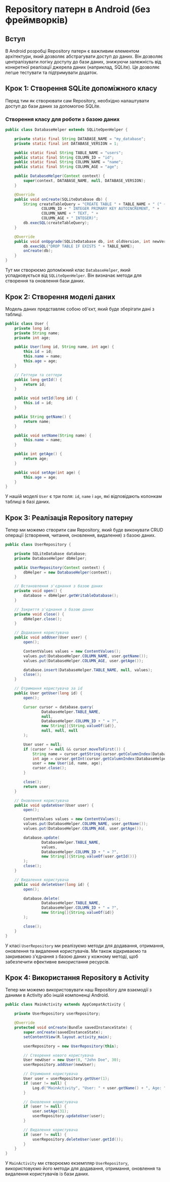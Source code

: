# Repository патерн в Android (без фреймворків)

## Вступ

В Android розробці Repository патерн є важливим елементом архітектури, який дозволяє абстрагувати доступ до даних. Він дозволяє централізувати логіку доступу до бази даних, знижуючи залежність від конкретної реалізації джерела даних (наприклад, SQLite). Це дозволяє легше тестувати та підтримувати додаток.

## Крок 1: Створення SQLite допоміжного класу

Перед тим як створювати сам Repository, необхідно налаштувати доступ до бази даних за допомогою SQLite.

### Створення класу для роботи з базою даних

```java
public class DatabaseHelper extends SQLiteOpenHelper {

    private static final String DATABASE_NAME = "my_database";
    private static final int DATABASE_VERSION = 1;

    public static final String TABLE_NAME = "users";
    public static final String COLUMN_ID = "id";
    public static final String COLUMN_NAME = "name";
    public static final String COLUMN_AGE = "age";

    public DatabaseHelper(Context context) {
        super(context, DATABASE_NAME, null, DATABASE_VERSION);
    }

    @Override
    public void onCreate(SQLiteDatabase db) {
        String createTableQuery = "CREATE TABLE " + TABLE_NAME + " (" +
                COLUMN_ID + " INTEGER PRIMARY KEY AUTOINCREMENT, " +
                COLUMN_NAME + " TEXT, " +
                COLUMN_AGE + " INTEGER)";
        db.execSQL(createTableQuery);
    }

    @Override
    public void onUpgrade(SQLiteDatabase db, int oldVersion, int newVersion) {
        db.execSQL("DROP TABLE IF EXISTS " + TABLE_NAME);
        onCreate(db);
    }
}
```

Тут ми створюємо допоміжний клас `DatabaseHelper`, який успадковується від `SQLiteOpenHelper`. Він визначає методи для створення та оновлення бази даних.

## Крок 2: Створення моделі даних

Модель даних представляє собою об'єкт, який буде зберігати дані з таблиці.

```java
public class User {
    private long id;
    private String name;
    private int age;

    public User(long id, String name, int age) {
        this.id = id;
        this.name = name;
        this.age = age;
    }

    // Геттери та сеттери
    public long getId() {
        return id;
    }

    public void setId(long id) {
        this.id = id;
    }

    public String getName() {
        return name;
    }

    public void setName(String name) {
        this.name = name;
    }

    public int getAge() {
        return age;
    }

    public void setAge(int age) {
        this.age = age;
    }
}
```

У нашій моделі `User` є три поля: `id`, `name` і `age`, які відповідають колонкам таблиці в базі даних.

## Крок 3: Реалізація Repository патерну

Тепер ми можемо створити сам Repository, який буде виконувати CRUD операції (створення, читання, оновлення, видалення) з базою даних.

```java
public class UserRepository {

    private SQLiteDatabase database;
    private DatabaseHelper dbHelper;

    public UserRepository(Context context) {
        dbHelper = new DatabaseHelper(context);
    }

    // Встановлення з'єднання з базою даних
    private void open() {
        database = dbHelper.getWritableDatabase();
    }

    // Закриття з'єднання з базою даних
    private void close() {
        dbHelper.close();
    }

    // Додавання користувача
    public void addUser(User user) {
        open();

        ContentValues values = new ContentValues();
        values.put(DatabaseHelper.COLUMN_NAME, user.getName());
        values.put(DatabaseHelper.COLUMN_AGE, user.getAge());

        database.insert(DatabaseHelper.TABLE_NAME, null, values);
        close();
    }

    // Отримання користувача за id
    public User getUser(long id) {
        open();

        Cursor cursor = database.query(
                DatabaseHelper.TABLE_NAME,
                null, 
                DatabaseHelper.COLUMN_ID + " = ?", 
                new String[]{String.valueOf(id)},
                null, null, null
        );

        User user = null;
        if (cursor != null && cursor.moveToFirst()) {
            String name = cursor.getString(cursor.getColumnIndex(DatabaseHelper.COLUMN_NAME));
            int age = cursor.getInt(cursor.getColumnIndex(DatabaseHelper.COLUMN_AGE));
            user = new User(id, name, age);
            cursor.close();
        }

        close();
        return user;
    }

    // Оновлення користувача
    public void updateUser(User user) {
        open();

        ContentValues values = new ContentValues();
        values.put(DatabaseHelper.COLUMN_NAME, user.getName());
        values.put(DatabaseHelper.COLUMN_AGE, user.getAge());

        database.update(
                DatabaseHelper.TABLE_NAME,
                values,
                DatabaseHelper.COLUMN_ID + " = ?",
                new String[]{String.valueOf(user.getId())}
        );
        close();
    }

    // Видалення користувача
    public void deleteUser(long id) {
        open();

        database.delete(
                DatabaseHelper.TABLE_NAME,
                DatabaseHelper.COLUMN_ID + " = ?",
                new String[]{String.valueOf(id)}
        );

        close();
    }
}
```

У класі `UserRepository` ми реалізуємо методи для додавання, отримання, оновлення та видалення користувачів. Ми також відкриваємо та закриваємо з'єднання з базою даних у кожному методі, щоб забезпечити ефективне використання ресурсів.

## Крок 4: Використання Repository в Activity

Тепер ми можемо використовувати наш Repository для взаємодії з даними в Activity або іншій компоненці Android.

```java
public class MainActivity extends AppCompatActivity {

    private UserRepository userRepository;

    @Override
    protected void onCreate(Bundle savedInstanceState) {
        super.onCreate(savedInstanceState);
        setContentView(R.layout.activity_main);

        userRepository = new UserRepository(this);

        // Створення нового користувача
        User newUser = new User(0, "John Doe", 30);
        userRepository.addUser(newUser);

        // Отримання користувача
        User user = userRepository.getUser(1);
        if (user != null) {
            Log.d("MainActivity", "User: " + user.getName() + ", Age: " + user.getAge());
        }

        // Оновлення користувача
        if (user != null) {
            user.setAge(31);
            userRepository.updateUser(user);
        }

        // Видалення користувача
        if (user != null) {
            userRepository.deleteUser(user.getId());
        }
    }
}
```

У `MainActivity` ми створюємо екземпляр `UserRepository`, використовуємо його методи для додавання, отримання, оновлення та видалення користувачів із бази даних.
